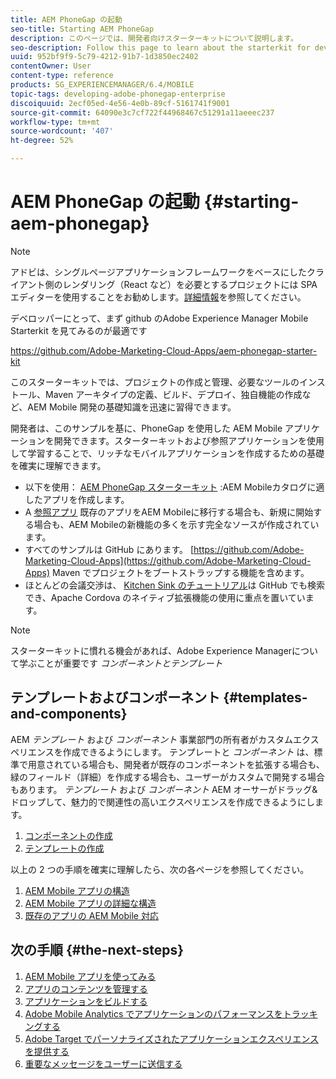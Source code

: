 ```yaml
---
title: AEM PhoneGap の起動
seo-title: Starting AEM PhoneGap
description: このページでは、開発者向けスターターキットについて説明します。
seo-description: Follow this page to learn about the starterkit for developers.
uuid: 952bf9f9-5c79-4212-91b7-1d3850ec2402
contentOwner: User
content-type: reference
products: SG_EXPERIENCEMANAGER/6.4/MOBILE
topic-tags: developing-adobe-phonegap-enterprise
discoiquuid: 2ecf05ed-4e56-4e0b-89cf-5161741f9001
source-git-commit: 64090e3c7cf722f44968467c51291a11aeeec237
workflow-type: tm+mt
source-wordcount: '407'
ht-degree: 52%

---
```



# AEM PhoneGap の起動 {#starting-aem-phonegap}

>[!NOTE]
>
>アドビは、シングルページアプリケーションフレームワークをベースにしたクライアント側のレンダリング（React など）を必要とするプロジェクトには SPA エディターを使用することをお勧めします。[詳細情報](/help/sites-developing/spa-overview.md)を参照してください。

デベロッパーにとって、まず github のAdobe Experience Manager Mobile Starterkit を見てみるのが最適です

https://github.com/Adobe-Marketing-Cloud-Apps/aem-phonegap-starter-kit

このスターターキットでは、プロジェクトの作成と管理、必要なツールのインストール、Maven アーキタイプの定義、ビルド、デプロイ、独自機能の作成など、AEM Mobile 開発の基礎知識を迅速に習得できます。

開発者は、このサンプルを基に、PhoneGap を使用した AEM Mobile アプリケーションを開発できます。スターターキットおよび参照アプリケーションを使用して学習することで、リッチなモバイルアプリケーションを作成するための基礎を確実に理解できます。

* 以下を使用： [AEM PhoneGap スターターキット](https://github.com/Adobe-Marketing-Cloud-Apps/aem-phonegap-starter-kit) :AEM Mobileカタログに適したアプリを作成します。
* A [参照アプリ](https://github.com/Adobe-Marketing-Cloud-Apps/aem-mobile-hybrid-reference) 既存のアプリをAEM Mobileに移行する場合も、新規に開始する場合も、AEM Mobileの新機能の多くを示す完全なソースが作成されています。
* すべてのサンプルは GitHub にあります。 [https://github.com/Adobe-Marketing-Cloud-Apps](https://github.com/Adobe-Marketing-Cloud-Apps) Maven でプロジェクトをブートストラップする機能を含めます。
* ほとんどの会議交渉は、 [Kitchen Sink のチュートリアル](https://github.com/blefebvre/aem-phonegap-kitchen-sink)は GitHub でも検索でき、Apache Cordova のネイティブ拡張機能の使用に重点を置いています。

>[!NOTE]
>
>スターターキットに慣れる機会があれば、Adobe Experience Managerについて学ぶことが重要です *コンポーネントとテンプレート*

## テンプレートおよびコンポーネント {#templates-and-components}

AEM *テンプレート* および *コンポーネント* 事業部門の所有者がカスタムエクスペリエンスを作成できるようにします。 テンプレートと *コンポーネント* は、標準で用意されている場合も、開発者が既存のコンポーネントを拡張する場合も、緑のフィールド（詳細）を作成する場合も、ユーザーがカスタムで開発する場合もあります。 *テンプレート* および *コンポーネント* AEM オーサーがドラッグ&amp;ドロップして、魅力的で関連性の高いエクスペリエンスを作成できるようにします。

1. [コンポーネントの作成](/help/sites-developing/components.md)
1. [テンプレートの作成](/help/sites-developing/templates.md)

以上の 2 つの手順を確実に理解したら、次の各ページを参照してください。

1. [AEM Mobile アプリの構造](/help/mobile/phonegap-structure-an-app.md)
1. [AEM Mobile アプリの詳細な構造](/help/mobile/phonegap-apps-arch.md)
1. [既存のアプリの AEM Mobile 対応](/help/mobile/phonegap-adding-content-to-imported-app.md)

## 次の手順 {#the-next-steps}

1. [AEM Mobile アプリを使ってみる](/help/mobile/starting-aem-phonegap-app.md)
1. [アプリのコンテンツを管理する](/help/mobile/phonegap-manage-app-content.md)
1. [アプリケーションをビルドする](/help/mobile/building-app-mobile-phonegap.md)
1. [Adobe Mobile Analytics でアプリケーションのパフォーマンスをトラッキングする](/help/mobile/phonegap-intro-to-app-analytics.md)
1. [Adobe Target でパーソナライズされたアプリケーションエクスペリエンスを提供する](/help/mobile/phonegap-aem-mobile-content-personalization.md)
1. [重要なメッセージをユーザーに送信する](/help/mobile/phonegap-push-notifications.md)
